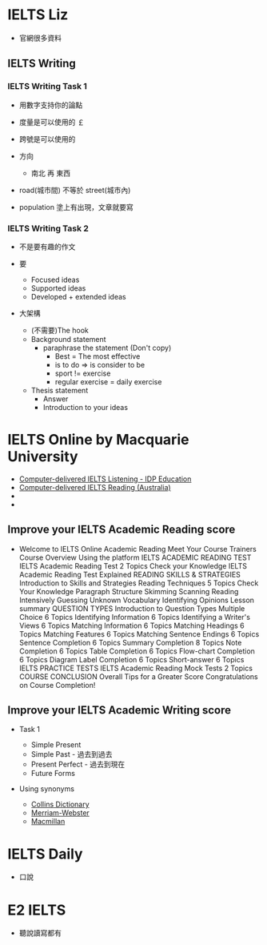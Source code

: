 # IELTS Liz

- 官網很多資料

## IELTS Writing

### IELTS Writing Task 1

- 用數字支持你的論點
- 度量是可以使用的 ￡
- 跨號是可以使用的

- 方向
    - 南北 再 東西
- road(城市間) 不等於 street(城市內)
- population 塗上有出現，文章就要寫

### IELTS Writing Task 2

- 不是要有趣的作文
- 要
    - Focused  ideas
    - Supported ideas
    - Developed + extended ideas

- 大架構
    - (不需要)The hook
    - Background statement
        - paraphrase the statement (Don't copy)
            - Best = The most effective
            - is to do => is consider to be
            - sport != exercise
            - regular exercise = daily exercise
    - Thesis statement
        - Answer
        - Introduction to your ideas


# IELTS Online by Macquarie University

- [Computer-delivered IELTS Listening - IDP Education](https://youtu.be/IH9Rg83qsxc)
- [Computer-delivered IELTS Reading (Australia)](https://youtu.be/lG4F5fA3ALI)
- 
- 

## Improve your IELTS Academic Reading score
- Welcome to IELTS Online Academic Reading
Meet Your Course Trainers
Course Overview
Using the platform
IELTS ACADEMIC READING TEST
IELTS Academic Reading Test
2 Topics
Check your Knowledge
IELTS Academic Reading Test Explained
READING SKILLS & STRATEGIES
Introduction to Skills and Strategies
Reading Techniques
5 Topics
Check Your Knowledge
Paragraph Structure
Skimming
Scanning
Reading Intensively
Guessing Unknown Vocabulary
Identifying Opinions
Lesson summary
QUESTION TYPES
Introduction to Question Types
Multiple Choice
6 Topics
Identifying Information
6 Topics
Identifying a Writer's Views
6 Topics
Matching Information
6 Topics
Matching Headings
6 Topics
Matching Features
6 Topics
Matching Sentence Endings
6 Topics
Sentence Completion
6 Topics
Summary Completion
8 Topics
Note Completion
6 Topics
Table Completion
6 Topics
Flow-chart Completion
6 Topics
Diagram Label Completion
6 Topics
Short-answer
6 Topics
IELTS PRACTICE TESTS
IELTS Academic Reading Mock Tests
2 Topics
COURSE CONCLUSION
Overall Tips for a Greater Score
Congratulations on Course Completion!

## Improve your IELTS Academic Writing score
- Task 1
    - Simple Present
    - Simple Past - 過去到過去
    - Present Perfect - 過去到現在
    - Future Forms

- Using synonyms
    - [Collins Dictionary](https://www.collinsdictionary.com/dictionary/english-thesaurus)
    - [Merriam-Webster](https://www.merriam-webster.com/thesaurus)
    - [Macmillan](https://www.macmillanthesaurus.com/)

# IELTS Daily

- 口說

# E2 IELTS

- 聽說讀寫都有